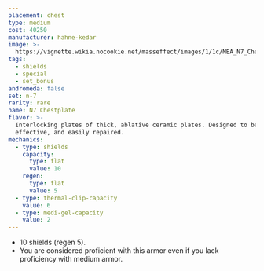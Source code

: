 ```yaml
---
placement: chest
type: medium
cost: 40250
manufacturer: hahne-kedar
image: >-
  https://vignette.wikia.nocookie.net/masseffect/images/1/1c/MEA_N7_Chest.png/revision/latest?cb=20180507215320
tags:
  - shields
  - special
  - set_bonus
andromeda: false
set: n-7
rarity: rare
name: N7 Chestplate
flavor: >-
  Interlocking plates of thick, ablative ceramic plates. Designed to be light,
  effective, and easily repaired.
mechanics:
  - type: shields
    capacity:
      type: flat
      value: 10
    regen:
      type: flat
      value: 5
  - type: thermal-clip-capacity
    value: 6
  - type: medi-gel-capacity
    value: 2
---
```

- 10 shields (regen 5).
- You are considered proficient with this armor even if you lack proficiency with medium
armor.

